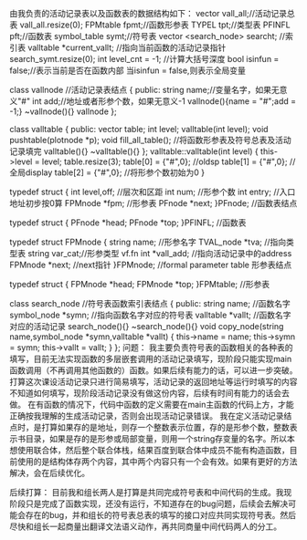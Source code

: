 由我负责的活动记录表以及函数表的数据结构如下：
vector <valltable> vall_all;//活动记录总表
vall_all.resize(0);
FPMtable fpmt;//函数形参表
TYPEL tpt;//类型表
PFINFL pft;//函数表
symbol_table symt;//符号表
vector <search_node> searcht;   //索引表
valltable *current_vallt;   //指向当前函数的活动记录指针
search_symt.resize(0);
int level_cnt = -1;  //计算大括号深度
bool isinfun = false;//表示当前是否在函数内部   当isinfun = false,则表示全局变量

class vallnode		//活动记录表结点
{
public:
    string name;//变量名字，如果无意义"#"
    int add;//地址或者形参个数，如果无意义-1
    vallnode(){name = "#";add = -1;}
    ~vallnode(){}
    vallnode
};


class valltable
{
public:
    vector <vallnode> table;
    int level;
    valltable(int level);
    void pushtable(plotnode *p);
    void fill_all_table();        //将函数形参表及符号总表及活动记录填完
    valltable(){}
    ~valltable(){}
};
valltable::valltable(int level)
{
    this->level = level;
    table.resize(3);
    table[0] = {"#",0}; //oldsp
    table[1] = {"#",0}; //全局display
    table[2] = {"#",0}; //将形参个数初始为0
}

typedef struct
{
    int level,off;      //层次和区距
    int num;        //形参个数
    int entry;   //入口地址初步按0算
    FPMnode *fpm; //形参表
    PFnode *next;
}PFnode;    //函数表结点

typedef struct
{
    PFnode *head;
    PFnode *top;
}PFINFL;    //函数表

typedef struct FPMnode
{
    string name;    //形参名字
    TVAL_node *tva; //指向类型表
    string var_cat;//形参类型  vf.fn
    int *vall_add;  //指向活动记录中的address
    FPMnode *next;  //next指针
}FPMnode;   //formal parameter table 形参表结点

typedef struct
{
    FPMnode *head;
    FPMnode *top;
}FPMtable;      //形参表


class search_node  //符号表函数索引表结点
{
public:
    string name;		//函数名字
    symbol_node *symn;	//指向函数名字对应的符号表
    valltable *vallt;		//函数名字对应的活动记录
    search_node(){}
    ~search_node(){}
    void copy_node(string name,symbol_node *symn,valltable *vallt)
    {
        this->name = name;
        this->symn = symn;
        this->vallt = vallt;
    }
};
问题：
我主要负责符号表的函数相关的各种表的填写，目前无法实现函数的多层嵌套调用的活动记录填写，现阶段只能实现main函数调用（不再调用其他函数的）函数。如果后续有能力的话，可以进一步突破。
打算这次课设活动记录只进行简易填写，活动记录的返回地址等运行时填写的内容不知道如何填写，现阶段活动记录没有做这份内容，后续有时间有能力的话会去做。
在有函数的情况下，代码中函数的定义需要在main主函数的代码上方，才能正确按我理解的生成活动记录，否则会出现活动记录错误。
我在定义活动记录结点时，是打算如果存的是地址，则存一个整数表示位置，存的是形参个数，整数表示书目录，如果是存的是形参或局部变量，则用一个string存变量的名字。所以本想使用联合体，然后整个联合体栈，结果百度到联合体中成员不能有构造函数，目前使用的是结构体存两个内容，其中两个内容只有一个会有效。如果有更好的方法解决，会在后续优化。

后续打算：
目前我和组长两人是打算是共同完成符号表和中间代码的生成。我现阶段只是完成了函数实现，还没有运行，不知道存在的bug问题，后续会去解决可能会存在的bug，并和组长的符号表总表的填写的接口对应共同实现符号表。然后尽快和组长一起商量出翻译文法语义动作，再共同商量中间代码两人的分工。

